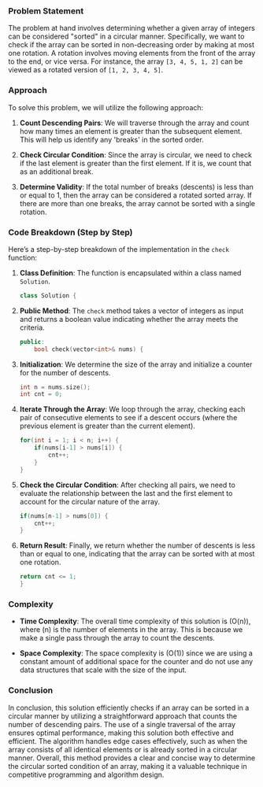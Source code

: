 ### Problem Statement

The problem at hand involves determining whether a given array of integers can be considered "sorted" in a circular manner. Specifically, we want to check if the array can be sorted in non-decreasing order by making at most one rotation. A rotation involves moving elements from the front of the array to the end, or vice versa. For instance, the array `[3, 4, 5, 1, 2]` can be viewed as a rotated version of `[1, 2, 3, 4, 5]`.

### Approach

To solve this problem, we will utilize the following approach:

1. **Count Descending Pairs**: We will traverse through the array and count how many times an element is greater than the subsequent element. This will help us identify any 'breaks' in the sorted order.

2. **Check Circular Condition**: Since the array is circular, we need to check if the last element is greater than the first element. If it is, we count that as an additional break.

3. **Determine Validity**: If the total number of breaks (descents) is less than or equal to 1, then the array can be considered a rotated sorted array. If there are more than one breaks, the array cannot be sorted with a single rotation.

### Code Breakdown (Step by Step)

Here’s a step-by-step breakdown of the implementation in the `check` function:

1. **Class Definition**: The function is encapsulated within a class named `Solution`.

   ```cpp
   class Solution {
   ```

2. **Public Method**: The `check` method takes a vector of integers as input and returns a boolean value indicating whether the array meets the criteria.

   ```cpp
   public:
       bool check(vector<int>& nums) {
   ```

3. **Initialization**: We determine the size of the array and initialize a counter for the number of descents.

   ```cpp
   int n = nums.size();
   int cnt = 0;
   ```

4. **Iterate Through the Array**: We loop through the array, checking each pair of consecutive elements to see if a descent occurs (where the previous element is greater than the current element).

   ```cpp
   for(int i = 1; i < n; i++) {
       if(nums[i-1] > nums[i]) {
           cnt++;
       }
   }
   ```

5. **Check the Circular Condition**: After checking all pairs, we need to evaluate the relationship between the last and the first element to account for the circular nature of the array.

   ```cpp
   if(nums[n-1] > nums[0]) {
       cnt++;
   }
   ```

6. **Return Result**: Finally, we return whether the number of descents is less than or equal to one, indicating that the array can be sorted with at most one rotation.

   ```cpp
   return cnt <= 1;
   }
   ```

### Complexity

- **Time Complexity**: The overall time complexity of this solution is \(O(n)\), where \(n\) is the number of elements in the array. This is because we make a single pass through the array to count the descents.

- **Space Complexity**: The space complexity is \(O(1)\) since we are using a constant amount of additional space for the counter and do not use any data structures that scale with the size of the input.

### Conclusion

In conclusion, this solution efficiently checks if an array can be sorted in a circular manner by utilizing a straightforward approach that counts the number of descending pairs. The use of a single traversal of the array ensures optimal performance, making this solution both effective and efficient. The algorithm handles edge cases effectively, such as when the array consists of all identical elements or is already sorted in a circular manner. Overall, this method provides a clear and concise way to determine the circular sorted condition of an array, making it a valuable technique in competitive programming and algorithm design.